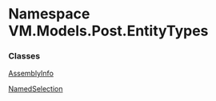 # <a id="VM_Models_Post_EntityTypes"></a> Namespace VM.Models.Post.EntityTypes

### Classes

 [AssemblyInfo](VM.Models.Post.EntityTypes.AssemblyInfo.md)

 [NamedSelection](VM.Models.Post.EntityTypes.NamedSelection.md)

